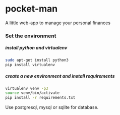 # pocket-man

A little web-app to manage your personal finances

### Set the environment

##### install python and virtualenv
```bash
sudo apt-get install python3
pip install virtualenv
```
##### create a new environment and install requirements
```bash
virtualenv venv -p3
source venv/bin/activate
pip install -r requirements.txt
```
Use postgresql, mysql or sqlite for database.